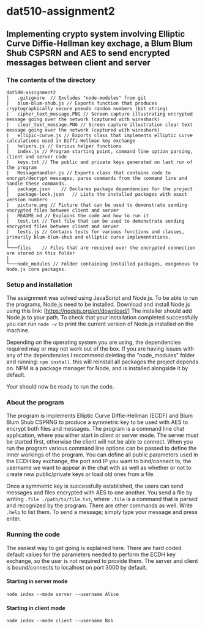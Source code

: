 # dat510-assignment2

## Implementing crypto system involving Elliptic Curve Diffie-Hellman key exchage, a Blum Blum Shub CSPSRN and AES to send encrypted messages between client and server

### The contents of the directory

```
dat500-assignment2
│   .gitignore  // Excludes "node-modules" from git
|   blum-blum-shub.js // Exports function that produces cryptographically secure pseudo random numbers (bit string)
|   cipher_text_message.PNG // Screen capture illustrating encrypted message going over the network (captured with wireshark)
|   clear_text_message.PNG // Screen capture illustration clear text message going over the network (captured with wireshark)
|   ellipic-curve.js // Exports class that implements elliptic curve calculations used in Diffi-Hellman key exchange
|   helpers.js // Various helper functions
|   index.js // Program starting point, command line option parsing, client and server code
|   keys.txt // The public and private keys generated on last run of the program
|   MessageHandler.js // Exports class that contains code to encrypt/decrypt messages, parse commands from the command line and handle these commands.
│   package.json    // Declares package dependencies for the project
│   package-lock.json   // Lists the installed packages with exact version numbers
|   picture.png // Picture that can be used to demonstrate sending encrypted files between client and server
|   README.md // Explains the code and how to run it
|   test.txt // Text file that can be used to demonstrate sending encrypted files between client and server
|   tests.js // Contains tests for various functions and classes, primarily blum-blum-shub and elliptic curve implementations.
│
└───files    // Files that are received over the encrypted connection are stored in this folder
|
└───node_modules // Folder containing installed packages, exogenous to Node.js core packages.
```


### Setup and installation
The assignment was solved using JavaScript and Node.js. To be able to run the programs, Node.js need to be installed.
Download and install Node.js using this link: [https://nodejs.org/en/download/]
The installer should add Node.js to your path. To check that your installation completed successfully you can run `node -v`
to print the current version of Node.js installed on the machine.

Depending on the operating system you are using, the dependencies required may or may not work out of the box. 
If you are having issues with any of the dependencies I recommend deleting the "node_modules" folder and running:
`npm install`. this will reinstall all packages the project depends on. NPM is a package manager for Node, and is installed alongside it by default.

Your should now be ready to run the code.

### About the program

The program is implements Elliptic Curve Diffie-Hellman (ECDF) and Blum Blum Shub CSPRNG to produce a symmetric key to be used with AES to encrypt both files and messages. The program is a command line chat application, where you either start in client or server mode. The server must be started first, otherwise the client will not be able to connect. When you run the program various command line options can be passed to define the inner workings of the program. You can define all public parameters used in the ECDH key exchange, the port and IP you want to bind/connect to, the username we want to appear in the chat with as well as whether or not to create new public/private keys or load old ones from a file.

Once a symmetric key is successfully established, the users can send messages and files encrypted with AES to one another. You send a file by writing `.file ./path/to/file.txt`, where `.file` is a command that is parsed and recognized by the program. There are other commands as well. Write `.help` to list them. To send a message; simply type your message and press enter.

### Running the code
The easiest way to get going is explained here. There are hard coded default values for the parameters needed to perform the ECDH key exchange, so the user is not required to provide them. The server and client is bound/connects to localhost on port 3000 by default.

#### Starting in server mode

`node index --mode server --username Alice` 

#### Starting in client mode

`node index --mode client --username Bob`

